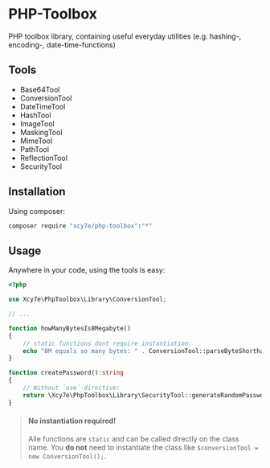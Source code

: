 # PHP-Toolbox
PHP toolbox library, containing useful everyday utilities (e.g. hashing-, encoding-, date-time-functions)

## Tools
- Base64Tool
- ConversionTool
- DateTimeTool
- HashTool
- ImageTool
- MaskingTool
- MimeTool
- PathTool
- ReflectionTool
- SecurityTool


## Installation
Using composer:
```bash
composer require "xcy7e/php-toolbox":"*"
```

## Usage
Anywhere in your code, using the tools is easy:
```php
<?php

use Xcy7e\PhpToolbox\Library\ConversionTool;

// ...

function howManyBytesIs8Megabyte()
{
    // static functions dont require instantiation:
    echo "8M equals so many bytes: " . ConversionTool::parseByteShorthand('8M');
}

function createPassword():string
{
    // Without `use`-directive:
    return \Xcy7e\PhpToolbox\Library\SecurityTool::generateRandomPassword(12);  // 12 char long password
}
```

> #### No instantiation required!
> Alle functions are `static` and can be called directly on the class name.
> You **do not** need to instantiate the class like `$conversionTool = new ConversionTool();`.